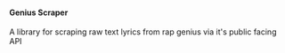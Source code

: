 #### Genius Scraper
A library for scraping raw text lyrics from rap genius via it's public facing API
